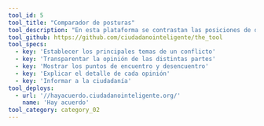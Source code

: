 ```yaml
---
tool_id: 5
tool_title: "Comparador de posturas"
tool_description: "En esta plataforma se contrastan las posiciones de dos entidades frente a un tema, indicando el nivel de acuerdo entre los dos."
tool_github: https://github.com/ciudadanointeligente/the_tool
tool_specs:
  - key: 'Establecer los principales temas de un conflicto'
  - key: 'Transparentar la opinión de las distintas partes'
  - key: 'Mostrar los puntos de encuentro y desencuentro'
  - key: 'Explicar el detalle de cada opinión'
  - key: 'Informar a la ciudadanía'
tool_deploys:
  - url: '//hayacuerdo.ciudadanointeligente.org/'
    name: 'Hay acuerdo'
tool_category: category_02
---
```







